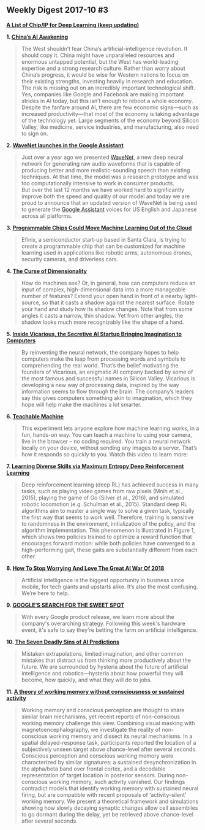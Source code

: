## Weekly Digest 2017-10 \#3

**[A List of Chip/IP for Deep Learning (keep updating)](https://basicmi.github.io/Deep-Learning-Processor-List/)**

**1. [China’s AI Awakening](https://www.technologyreview.com/s/609038/chinas-ai-awakening/)**
> The West shouldn’t fear China’s artificial-intelligence revolution. It should copy it.
> China might have unparalleled resources and enormous untapped potential, but the West has world-­leading expertise and a strong research culture. Rather than worry about China’s progress, it would be wise for Western nations to focus on their existing strengths, investing heavily in research and education. The risk is missing out on an incredibly important technological shift. Yes, companies like Google and Facebook are making important strides in AI today, but this isn’t enough to reboot a whole economy. Despite the fanfare around AI, there are few economic signs—such as increased productivity—that most of the economy is taking advantage of the technology yet. Large segments of the economy beyond Silicon Valley, like medicine, service industries, and manufacturing, also need to sign on.

**2. [WaveNet launches in the Google Assistant]()**
> Just over a year ago we presented [WaveNet](https://deepmind.com/blog/wavenet-generative-model-raw-audio/), a new deep neural network for generating raw audio waveforms that is capable of producing better and more realistic-sounding speech than existing techniques. At that time, the model was a research prototype and was too computationally intensive to work in consumer products.  
> But over the last 12 months we have worked hard to significantly improve both the speed and quality of our model and today we are proud to announce that an updated version of WaveNet is being used to generate the [Google Assistant](https://www.blog.google/products/assistant/google-assistant-powering-our-new-family-hardware/) voices for US English and Japanese across all platforms.

**3. [Programmable Chips Could Move Machine Learning Out of the Cloud](http://www.electronicdesign.com/embedded-revolution/programmable-chips-could-move-machine-learning-out-cloud)**
> Efinix, a semiconductor start-up based in Santa Clara, is trying to create a programmable chip that can be customized for machine learning used in applications like robotic arms, autonomous drones, security cameras, and driverless cars.

**4. [The Curse of Dimensionality](https://medium.freecodecamp.org/the-curse-of-dimensionality-how-we-can-save-big-data-from-itself-d9fa0f872335)**
> How do machines see? Or, in general, how can computers reduce an input of complex, high-dimensional data into a more manageable number of features?
> Extend your open hand in front of a nearby light-source, so that it casts a shadow against the nearest surface. Rotate your hand and study how its shadow changes. Note that from some angles it casts a narrow, thin shadow. Yet from other angles, the shadow looks much more recognizably like the shape of a hand.

**5. [Inside Vicarious, the Secretive AI Startup Bringing Imagination to Computers](https://www.technologyreview.com/s/601496/inside-vicarious-the-secretive-ai-startup-bringing-imagination-to-computers/)**
> By reinventing the neural network, the company hopes to help computers make the leap from processing words and symbols to comprehending the real world.
> That’s the belief motivating the founders of Vicarious, an enigmatic AI company backed by some of the most famous and successful names in Silicon Valley. Vicarious is developing a new way of processing data, inspired by the way information seems to flow through the brain. The company’s leaders say this gives computers something akin to imagination, which they hope will help make the machines a lot smarter.

**6. [Teachable Machine](https://teachablemachine.withgoogle.com/)**
> This experiment lets anyone explore how machine learning works, in a fun, hands-on way. You can teach a machine to using your camera, live in the browser – no coding required. You train a neural network locally on your device, without sending any images to a server. That’s how it responds so quickly to you. Watch this video to learn more:

**7. [Learning Diverse Skills via Maximum Entropy Deep Reinforcement Learning](http://bair.berkeley.edu/blog/2017/10/06/soft-q-learning/)**
> Deep reinforcement learning (deep RL) has achieved success in many tasks, such as playing video games from raw pixels (Mnih et al., 2015), playing the game of Go (Silver et al., 2016), and simulated robotic locomotion (e.g. Schulman et al., 2015). Standard deep RL algorithms aim to master a single way to solve a given task, typically the first way that seems to work well. Therefore, training is sensitive to randomness in the environment, initialization of the policy, and the algorithm implementation. This phenomenon is illustrated in Figure 1, which shows two policies trained to optimize a reward function that encourages forward motion: while both policies have converged to a high-performing gait, these gaits are substantially different from each other.

**8. [How To Stop Worrying And Love The Great AI War Of 2018](https://www.fastcompany.com/40474564/how-to-stop-worrying-and-love-the-great-ai-war-of-2018)**
> Artificial intelligence is the biggest opportunity in business since mobile, for tech giants and upstarts alike. It’s also the most confusing. We’re here to help.

**9. [GOOGLE’S SEARCH FOR THE SWEET SPOT](https://stratechery.com/2017/googles-search-for-the-sweet-spot/)**
> With every Google product release, we learn more about the company's overarching strategy. Following this week's hardware event, it's safe to say they're betting the farm on artificial intelligence.

**10. [The Seven Deadly Sins of AI Predictions](https://www.technologyreview.com/s/609048/the-seven-deadly-sins-of-ai-predictions/)**
> Mistaken extrapolations, limited imagination, and other common mistakes that distract us from thinking more productively about the future.
> We are surrounded by hysteria about the future of artificial intelligence and robotics—hysteria about how powerful they will become, how quickly, and what they will do to jobs.

**11. [A theory of working memory without consciousness or sustained activity](https://elifesciences.org/articles/23871#774236895383547905-tw#1507396709455)**
> Working memory and conscious perception are thought to share similar brain mechanisms, yet recent reports of non-conscious working memory challenge this view. Combining visual masking with magnetoencephalography, we investigate the reality of non-conscious working memory and dissect its neural mechanisms. In a spatial delayed-response task, participants reported the location of a subjectively unseen target above chance-level after several seconds. Conscious perception and conscious working memory were characterized by similar signatures: a sustained desynchronization in the alpha/beta band over frontal cortex, and a decodable representation of target location in posterior sensors. During non-conscious working memory, such activity vanished. Our findings contradict models that identify working memory with sustained neural firing, but are compatible with recent proposals of ‘activity-silent’ working memory. We present a theoretical framework and simulations showing how slowly decaying synaptic changes allow cell assemblies to go dormant during the delay, yet be retrieved above chance-level after several seconds.


